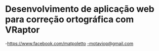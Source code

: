 # Desenvolvimento de aplicação web para correção ortográfica com VRaptor

-https://www.facebook.com/matpoletto
-motaviop@gmail.com